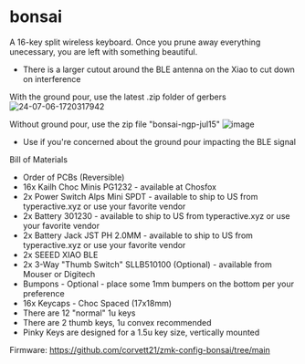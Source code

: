 # bonsai
A 16-key split wireless keyboard. Once you prune away everything unecessary, you are left with something beautiful.
- There is a larger cutout around the BLE antenna on the Xiao to cut down on interference

With the ground pour, use the latest .zip folder of gerbers
![24-07-06-1720317942](https://github.com/user-attachments/assets/cb491dff-7247-445c-924b-1102ce758aef)


Without ground pour, use the zip file "bonsai-ngp-jul15"
![image](https://github.com/user-attachments/assets/64c26d54-c1ba-4ad7-9485-4fc59acfd2eb)
- Use if you're concerned about the ground pour impacting the BLE signal

Bill of Materials
 - Order of PCBs (Reversible)
 - 16x Kailh Choc Minis PG1232 - available at Chosfox
 - 2x Power Switch Alps Mini SPDT - available to ship to US from typeractive.xyz or use your favorite vendor
 - 2x Battery 301230 - available to ship to US from typeractive.xyz or use your favorite vendor
 - 2x Battery Jack JST PH 2.0MM - available to ship to US from typeractive.xyz or use your favorite vendor
 - 2x SEEED XIAO BLE 
 - 2x 3-Way "Thumb Switch" SLLB510100 (Optional) - available from Mouser or Digitech
 - Bumpons - Optional - place some 1mm bumpers on the bottom per your preference
 - 16x Keycaps - Choc Spaced (17x18mm)
 -   There are 12 "normal" 1u keys
 -   There are 2 thumb keys, 1u convex recommended
 -   Pinky Keys are designed for a 1.5u key size, vertically mounted

Firmware: https://github.com/corvett21/zmk-config-bonsai/tree/main
